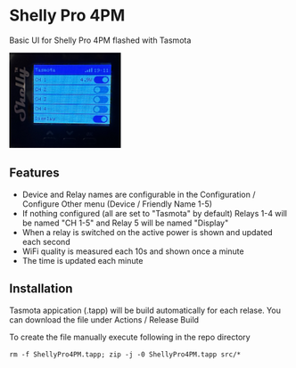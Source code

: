 # Shelly Pro 4PM 
Basic UI for Shelly Pro 4PM flashed with Tasmota 
<div>
<img src="shelly.png" width="200">
</div>

## Features
- Device and Relay names are configurable in the Configuration / Configure Other menu (Device / Friendly Name 1-5)
- If nothing configured (all are set to "Tasmota" by default) Relays 1-4 will be named "CH 1-5" and Relay 5 will be named "Display"
- When a relay is switched on the active power is shown and updated each second
- WiFi quality is measured each 10s and shown once a minute
- The time is updated each minute
  
## Installation
Tasmota appication (.tapp) will be build automatically for each relase. You can download the file under Actions / Release Build

To create the file manually execute following in the repo directory
```
rm -f ShellyPro4PM.tapp; zip -j -0 ShellyPro4PM.tapp src/*
```
